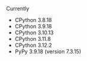 Currently

- CPython 3.8.18
- CPython 3.9.18
- CPython 3.10.13
- CPython 3.11.8
- CPython 3.12.2
- PyPy 3.9.18 (version 7.3.15)

